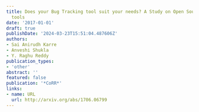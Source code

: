 ```yaml
---
title: Does your Bug Tracking tool suit your needs? A Study on Open Source Bug Tracking
  tools
date: '2017-01-01'
draft: true
publishDate: '2024-03-23T15:51:04.487606Z'
authors:
- Sai Anirudh Karre
- Anveshi Shukla
- Y. Raghu Reddy
publication_types:
- 'other'
abstract: ''
featured: false
publication: '*CoRR*'
links:
- name: URL
  url: http://arxiv.org/abs/1706.06799
---
```


